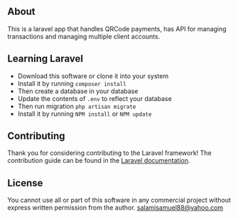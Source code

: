 
## About

This is a laravel app that handles QRCode payments, has API for managing transactions and managing multiple client accounts.


## Learning Laravel
 - Download this software or clone it into your system
 - Install it by running `composer install`
 - Then create a database in your database
 - Update the contents of `.env` to reflect your database
 - Then run migration `php artisan migrate`
  - Install it by running `NPM install` or `NPM update`

## Contributing

Thank you for considering contributing to the Laravel framework! The contribution guide can be found in the [Laravel documentation](https://laravel.com/docs/contributions).

## License

You cannot use all or part of this software in any commercial project without express written permission from the author. salamisamuel88@yahoo.com
